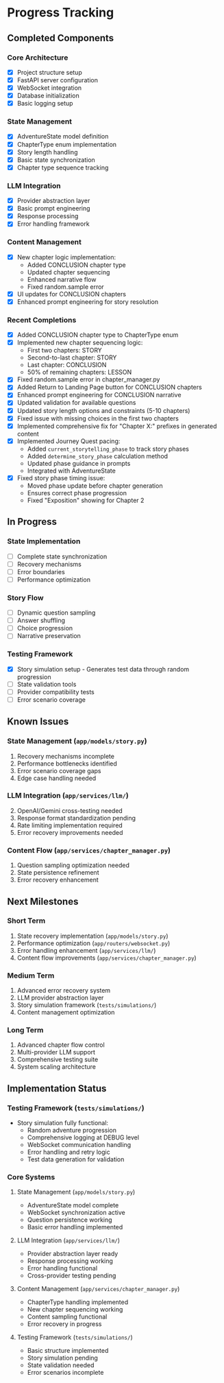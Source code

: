 # Progress Tracking

## Completed Components

### Core Architecture
- [x] Project structure setup
- [x] FastAPI server configuration
- [x] WebSocket integration
- [x] Database initialization
- [x] Basic logging setup

### State Management
- [x] AdventureState model definition
- [x] ChapterType enum implementation
- [x] Story length handling
- [x] Basic state synchronization
- [x] Chapter type sequence tracking

### LLM Integration
- [x] Provider abstraction layer
- [x] Basic prompt engineering
- [x] Response processing
- [x] Error handling framework

### Content Management
- [x] New chapter logic implementation:
  * Added CONCLUSION chapter type
  * Updated chapter sequencing
  * Enhanced narrative flow
  * Fixed random.sample error
- [x] UI updates for CONCLUSION chapters
- [x] Enhanced prompt engineering for story resolution

### Recent Completions
- [x] Added CONCLUSION chapter type to ChapterType enum
- [x] Implemented new chapter sequencing logic:
  * First two chapters: STORY
  * Second-to-last chapter: STORY
  * Last chapter: CONCLUSION
  * 50% of remaining chapters: LESSON
- [x] Fixed random.sample error in chapter_manager.py
- [x] Added Return to Landing Page button for CONCLUSION chapters
- [x] Enhanced prompt engineering for CONCLUSION narrative
- [x] Updated validation for available questions
- [x] Updated story length options and constraints (5-10 chapters)
- [x] Fixed issue with missing choices in the first two chapters
- [x] Implemented comprehensive fix for "Chapter X:" prefixes in generated content
- [x] Implemented Journey Quest pacing:
  * Added `current_storytelling_phase` to track story phases
  * Added `determine_story_phase` calculation method
  * Updated phase guidance in prompts
  * Integrated with AdventureState
- [x] Fixed story phase timing issue:
  * Moved phase update before chapter generation
  * Ensures correct phase progression
  * Fixed "Exposition" showing for Chapter 2

## In Progress

### State Implementation
- [ ] Complete state synchronization
- [ ] Recovery mechanisms
- [ ] Error boundaries
- [ ] Performance optimization

### Story Flow
- [ ] Dynamic question sampling
- [ ] Answer shuffling
- [ ] Choice progression
- [ ] Narrative preservation

### Testing Framework
- [x] Story simulation setup - Generates test data through random progression
- [ ] State validation tools
- [ ] Provider compatibility tests
- [ ] Error scenario coverage

## Known Issues

### State Management (`app/models/story.py`)
1. Recovery mechanisms incomplete
2. Performance bottlenecks identified
3. Error scenario coverage gaps
4. Edge case handling needed

### LLM Integration (`app/services/llm/`)
2. OpenAI/Gemini cross-testing needed
3. Response format standardization pending
4. Rate limiting implementation required
5. Error recovery improvements needed

### Content Flow (`app/services/chapter_manager.py`)
1. Question sampling optimization needed
2. State persistence refinement
3. Error recovery enhancement

## Next Milestones

### Short Term
1. State recovery implementation (`app/models/story.py`)
2. Performance optimization (`app/routers/websocket.py`)
3. Error handling enhancement (`app/services/llm/`)
4. Content flow improvements (`app/services/chapter_manager.py`)

### Medium Term
1. Advanced error recovery system
2. LLM provider abstraction layer
3. Story simulation framework (`tests/simulations/`)
4. Content management optimization

### Long Term
1. Advanced chapter flow control
2. Multi-provider LLM support
3. Comprehensive testing suite
4. System scaling architecture

## Implementation Status

### Testing Framework (`tests/simulations/`)
- Story simulation fully functional:
  * Random adventure progression
  * Comprehensive logging at DEBUG level
  * WebSocket communication handling
  * Error handling and retry logic
  * Test data generation for validation

### Core Systems
1. State Management (`app/models/story.py`)
   - AdventureState model complete
   - WebSocket synchronization active
   - Question persistence working
   - Basic error handling implemented

2. LLM Integration (`app/services/llm/`)
   - Provider abstraction layer ready
   - Response processing working
   - Error handling functional
   - Cross-provider testing pending

3. Content Management (`app/services/chapter_manager.py`)
   - ChapterType handling implemented
   - New chapter sequencing working
   - Content sampling functional
   - Error recovery in progress

4. Testing Framework (`tests/simulations/`)
   - Basic structure implemented
   - Story simulation pending
   - State validation needed
   - Error scenarios incomplete
